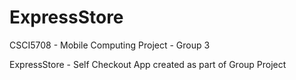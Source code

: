 # ExpressStore

CSCI5708 - Mobile Computing Project - Group 3

ExpressStore - Self Checkout App created as part of Group Project